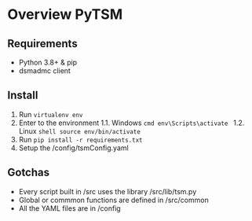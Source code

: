 # Overview PyTSM

## Requirements

- Python 3.8+ & pip
- dsmadmc client

## Install

1. Run `virtualenv env`
1. Enter to the environment
   1.1. Windows
   `cmd env\Scripts\activate `
   1.2. Linux
   `shell source env/bin/activate `
1. Run `pip install -r requirements.txt`
1. Setup the /config/tsmConfig.yaml

## Gotchas

- Every script built in /src uses the library /src/lib/tsm.py
- Global or commmon functions are defined in /src/common
- All the YAML files are in /config
